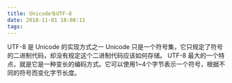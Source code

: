 ```yaml
---
title: Unicode与UTF-8
date: 2018-11-01 18:08:11
tags:
---
```

UTF-8 是 Unicode 的实现方式之一
Unicode 只是一个符号集，它只规定了符号的二进制代码，却没有规定这个二进制代码应该如何存储。
UTF-8 最大的一个特点，就是它是一种变长的编码方式。它可以使用1~4个字节表示一个符号，根据不同的符号而变化字节长度。